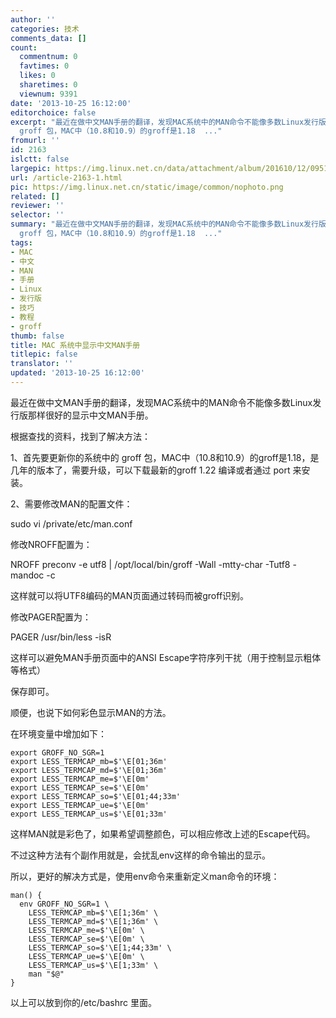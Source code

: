```yaml
---
author: ''
categories: 技术
comments_data: []
count:
  commentnum: 0
  favtimes: 0
  likes: 0
  sharetimes: 0
  viewnum: 9391
date: '2013-10-25 16:12:00'
editorchoice: false
excerpt: "最近在做中文MAN手册的翻译，发现MAC系统中的MAN命令不能像多数Linux发行版那样很好的显示中文MAN手册。\r\n根据查找的资料，找到了解决方法：\r\n1、首先要更新你的系统中的
  groff 包，MAC中（10.8和10.9）的groff是1.18  ..."
fromurl: ''
id: 2163
islctt: false
largepic: https://img.linux.net.cn/data/attachment/album/201610/12/095124vr9cmdgilii8rrwr.png
url: /article-2163-1.html
pic: https://img.linux.net.cn/static/image/common/nophoto.png
related: []
reviewer: ''
selector: ''
summary: "最近在做中文MAN手册的翻译，发现MAC系统中的MAN命令不能像多数Linux发行版那样很好的显示中文MAN手册。\r\n根据查找的资料，找到了解决方法：\r\n1、首先要更新你的系统中的
  groff 包，MAC中（10.8和10.9）的groff是1.18  ..."
tags:
- MAC
- 中文
- MAN
- 手册
- Linux
- 发行版
- 技巧
- 教程
- groff
thumb: false
title: MAC 系统中显示中文MAN手册
titlepic: false
translator: ''
updated: '2013-10-25 16:12:00'
---
```


最近在做中文MAN手册的翻译，发现MAC系统中的MAN命令不能像多数Linux发行版那样很好的显示中文MAN手册。


根据查找的资料，找到了解决方法：


1、首先要更新你的系统中的 groff 包，MAC中（10.8和10.9）的groff是1.18，是几年的版本了，需要升级，可以下载最新的groff 1.22 编译或者通过 port 来安装。


2、需要修改MAN的配置文件：


sudo vi /private/etc/man.conf


修改NROFF配置为：


NROFF preconv -e utf8 | /opt/local/bin/groff -Wall -mtty-char -Tutf8 -mandoc -c


这样就可以将UTF8编码的MAN页面通过转码而被groff识别。


修改PAGER配置为：


PAGER /usr/bin/less -isR


这样可以避免MAN手册页面中的ANSI Escape字符序列干扰（用于控制显示粗体等格式）


保存即可。


 


顺便，也说下如何彩色显示MAN的方法。


在环境变量中增加如下：



```
export GROFF_NO_SGR=1
export LESS_TERMCAP_mb=$'\E[01;36m'
export LESS_TERMCAP_md=$'\E[01;36m'
export LESS_TERMCAP_me=$'\E[0m'
export LESS_TERMCAP_se=$'\E[0m'
export LESS_TERMCAP_so=$'\E[01;44;33m'
export LESS_TERMCAP_ue=$'\E[0m'
export LESS_TERMCAP_us=$'\E[01;33m'
```

这样MAN就是彩色了，如果希望调整颜色，可以相应修改上述的Escape代码。


不过这种方法有个副作用就是，会扰乱env这样的命令输出的显示。


所以，更好的解决方式是，使用env命令来重新定义man命令的环境：



```
man() {
  env GROFF_NO_SGR=1 \
    LESS_TERMCAP_mb=$'\E[1;36m' \
    LESS_TERMCAP_md=$'\E[1;36m' \
    LESS_TERMCAP_me=$'\E[0m' \
    LESS_TERMCAP_se=$'\E[0m' \
    LESS_TERMCAP_so=$'\E[1;44;33m' \
    LESS_TERMCAP_ue=$'\E[0m' \
    LESS_TERMCAP_us=$'\E[1;33m' \
    man "$@"
}
```

以上可以放到你的/etc/bashrc 里面。